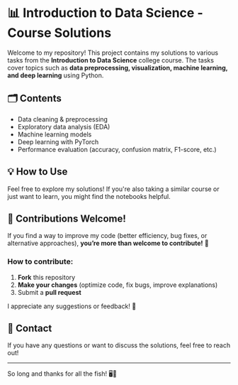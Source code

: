 # 📊 Introduction to Data Science - Course Solutions  

Welcome to my repository! This project contains my solutions to various tasks from the **Introduction to Data Science** college course. The tasks cover topics such as **data preprocessing, visualization, machine learning, and deep learning** using Python.  

## 🗂 Contents  

- Data cleaning & preprocessing  
- Exploratory data analysis (EDA)  
- Machine learning models  
- Deep learning with PyTorch  
- Performance evaluation (accuracy, confusion matrix, F1-score, etc.)  

## 💡 How to Use  

Feel free to explore my solutions! If you're also taking a similar course or just want to learn, you might find the notebooks helpful.  

## 🤝 Contributions Welcome!  

If you find a way to improve my code (better efficiency, bug fixes, or alternative approaches), **you’re more than welcome to contribute!** 🎉  

### How to contribute:  
1. **Fork** this repository  
2. **Make your changes** (optimize code, fix bugs, improve explanations)  
3. Submit a **pull request**  

I appreciate any suggestions or feedback! 🚀  

## 📩 Contact  

If you have any questions or want to discuss the solutions, feel free to reach out!

---

So long and thanks for all the fish! 🖥️🐬
